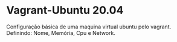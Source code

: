 # Vagrant-Ubuntu 20.04
 Configuração básica de uma maquina virtual ubuntu pelo vagrant.
 Definindo: Nome, Memória, Cpu e Network.

